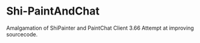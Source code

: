 # Shi-PaintAndChat
Amalgamation of ShiPainter and PaintChat Client 3.66
Attempt at improving sourcecode.
